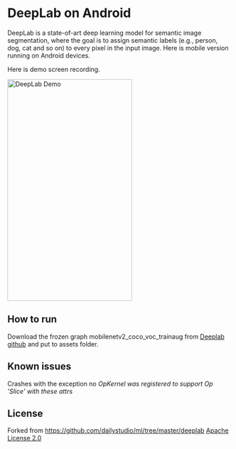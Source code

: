 # DeepLab on Android
DeepLab is a state-of-art deep learning model for semantic image segmentation, where the goal is to assign semantic labels (e.g., person, dog, cat and so on) to every pixel in the input image. Here is mobile version running on Android devices.

Here is demo screen recording.

<img src=".github/deeplab_demo.gif" width="280" height="498" alt="DeepLab Demo"/>

## How to run
Download the frozen graph mobilenetv2_coco_voc_trainaug from [Deeplab github](https://github.com/tensorflow/models/blob/master/research/deeplab/g3doc/model_zoo.md) and put to assets folder.

## Known issues
Crashes with the exception no _OpKernel was registered to support Op 'Slice' with these attrs_

## License
Forked from https://github.com/dailystudio/ml/tree/master/deeplab
[Apache License 2.0](LICENSE)
